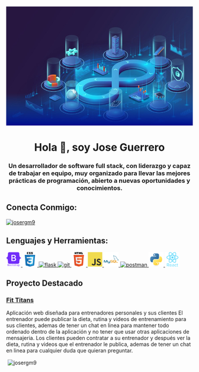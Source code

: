<p align="center">
  <img src="imagen.jpg" alt="Descripción de la imagen" width="700"/>
</p>

<h1 align="center">Hola 👋, soy Jose Guerrero</h1>
<h3 align="center">Un desarrollador de software full stack, con liderazgo y capaz de trabajar en equipo, muy organizado para llevar las mejores prácticas de programación, abierto a nuevas oportunidades y conocimientos.</h3>


## Conecta Conmigo:
<p align="left">
<a href="https://linkedin.com/in/josergm9" target="blank"><img align="center" src="https://raw.githubusercontent.com/rahuldkjain/github-profile-readme-generator/master/src/images/icons/Social/linked-in-alt.svg" alt="josergm9" height="30" width="40" /></a>
</p>

## Lenguajes y Herramientas:
<p align="left"> <a href="https://getbootstrap.com" target="_blank" rel="noreferrer"> <img src="https://raw.githubusercontent.com/devicons/devicon/master/icons/bootstrap/bootstrap-plain-wordmark.svg" alt="bootstrap" width="40" height="40"/> </a> <a href="https://www.w3schools.com/css/" target="_blank" rel="noreferrer"> <img src="https://raw.githubusercontent.com/devicons/devicon/master/icons/css3/css3-original-wordmark.svg" alt="css3" width="40" height="40"/> </a> <a href="https://flask.palletsprojects.com/" target="_blank" rel="noreferrer"> <img src="https://www.vectorlogo.zone/logos/pocoo_flask/pocoo_flask-icon.svg" alt="flask" width="40" height="40"/> </a> <a href="https://git-scm.com/" target="_blank" rel="noreferrer"> <img src="https://www.vectorlogo.zone/logos/git-scm/git-scm-icon.svg" alt="git" width="40" height="40"/> </a> <a href="https://www.w3.org/html/" target="_blank" rel="noreferrer"> <img src="https://raw.githubusercontent.com/devicons/devicon/master/icons/html5/html5-original-wordmark.svg" alt="html5" width="40" height="40"/> </a> <a href="https://developer.mozilla.org/en-US/docs/Web/JavaScript" target="_blank" rel="noreferrer"> <img src="https://raw.githubusercontent.com/devicons/devicon/master/icons/javascript/javascript-original.svg" alt="javascript" width="40" height="40"/> </a> <a href="https://www.mysql.com/" target="_blank" rel="noreferrer"> <img src="https://raw.githubusercontent.com/devicons/devicon/master/icons/mysql/mysql-original-wordmark.svg" alt="mysql" width="40" height="40"/> </a> <a href="https://postman.com" target="_blank" rel="noreferrer"> <img src="https://www.vectorlogo.zone/logos/getpostman/getpostman-icon.svg" alt="postman" width="40" height="40"/> </a> <a href="https://www.python.org" target="_blank" rel="noreferrer"> <img src="https://raw.githubusercontent.com/devicons/devicon/master/icons/python/python-original.svg" alt="python" width="40" height="40"/> </a> <a href="https://reactjs.org/" target="_blank" rel="noreferrer"> <img src="https://raw.githubusercontent.com/devicons/devicon/master/icons/react/react-original-wordmark.svg" alt="react" width="40" height="40"/> </a> </p>

## Proyecto Destacado
### [Fit Titans](https://github.com/4GeeksAcademy/Team-Dinamita-FitTitans)
Aplicación web diseñada para entrenadores personales y sus clientes
El entrenador puede publicar la dieta, rutina y videos de entrenamiento para sus clientes, ademas de tener un chat en linea para mantener todo ordenado dentro de la aplicación y no tener que usar otras aplicaciones de mensajeria.
Los clientes pueden contratar a su entrenador y después ver la dieta, rutina y videos que el entrenador le publica, ademas de tener un chat en linea para cualquier duda que quieran preguntar.
</br>
<p>&nbsp;<img align="center" src="https://github-readme-stats.vercel.app/api?username=josergm9&show_icons=true&locale=en" alt="josergm9" /></p>

